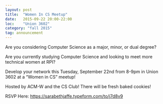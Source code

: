 ```yaml
---
layout: post
title:  "Women In CS Meetup"
date:   2015-09-22 20:00-22:00
loc:    "Union 3602"
category: "fall 2015"
tag: announcement
---
```


Are you considering Computer Science as a major, minor, or dual degree?

Are you currently studying Computer Science and looking to meet more technical women at RPI?

Develop your network this Tuesday, September 22nd from 8-9pm in Union 3602 at a “Women in CS” meetup!

Hosted by ACM-W and the CS Club! There will be fresh baked cookies!

RSVP Here: https://sarabethjaffe.typeform.com/to/j7d8v9

